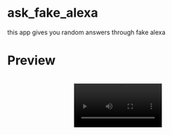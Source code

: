 # ask_fake_alexa
this app gives you random answers through
fake alexa 



# Preview

<br/>
<center>
<video src="readme_assets/preview.mp4" autoplay loop width="200">
</center>